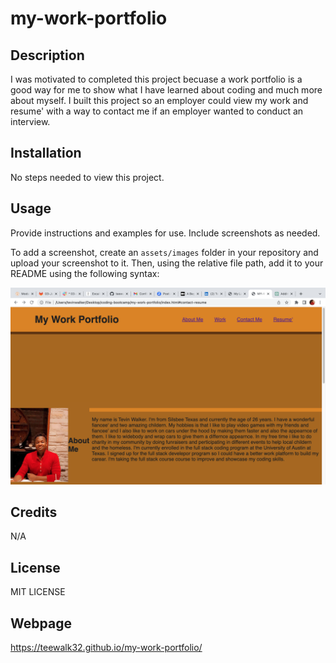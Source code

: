 # my-work-portfolio

## Description

I was motivated to completed this project becuase a work portfolio is a good way for me to show what I have learned about coding and much more about myself. I built this project so an employer could view my work and resume' with a way to contact me if an employer wanted to conduct an interview.





## Installation

No steps needed to view this project.

## Usage

Provide instructions and examples for use. Include screenshots as needed.

To add a screenshot, create an `assets/images` folder in your repository and upload your screenshot to it. Then, using the relative file path, add it to your README using the following syntax:

![alt text](./assets/portfolio-picture.png)

## Credits

N/A

## License

MIT LICENSE




## Webpage


https://teewalk32.github.io/my-work-portfolio/

